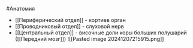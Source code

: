 #Анатомия 
- [[Периферический отдел]] - кортиев орган
- [[Проводниковый отдел]] - слуховой нерв 
- [[Центральный отдел]] - височные доли коры больших полушарий ([[Передний мозг]])
![[Pasted image 20241207215915.png]]